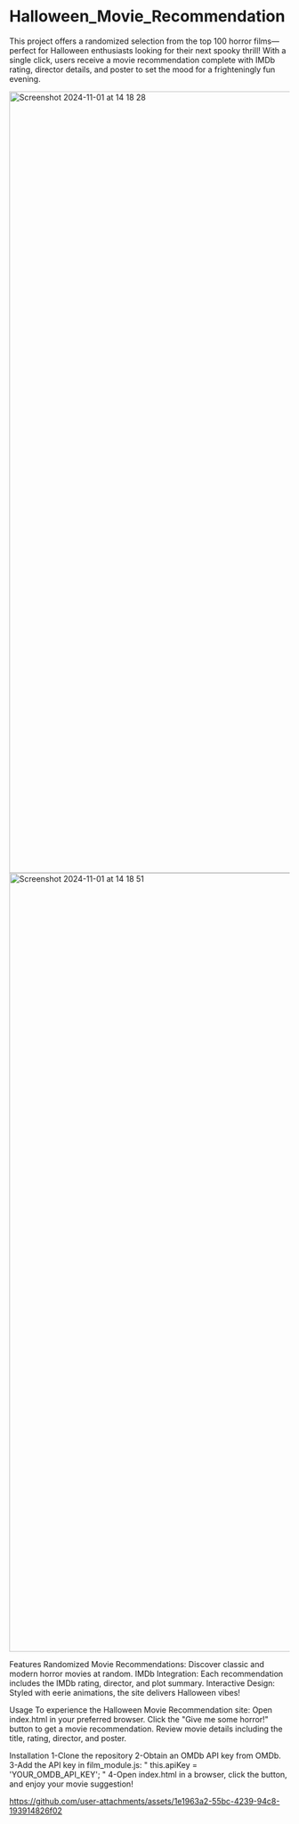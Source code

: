 # Halloween_Movie_Recommendation
This project offers a randomized selection from the top 100 horror films—perfect for Halloween enthusiasts looking for their next spooky thrill! With a single click, users receive a movie recommendation complete with IMDb rating, director details, and poster to set the mood for a frighteningly fun evening.

<img width="1404" alt="Screenshot 2024-11-01 at 14 18 28" src="https://github.com/user-attachments/assets/e50cb794-7067-4fc9-a3f5-77d8514faf6e">
<img width="1399" alt="Screenshot 2024-11-01 at 14 18 51" src="https://github.com/user-attachments/assets/0129582e-03ac-4290-936f-c39dac200121">


Features
Randomized Movie Recommendations: Discover classic and modern horror movies at random.
IMDb Integration: Each recommendation includes the IMDb rating, director, and plot summary.
Interactive Design: Styled with eerie animations, the site delivers Halloween vibes!


Usage
To experience the Halloween Movie Recommendation site:
Open index.html in your preferred browser.
Click the "Give me some horror!" button to get a movie recommendation.
Review movie details including the title, rating, director, and poster.


Installation
1-Clone the repository
2-Obtain an OMDb API key from OMDb.
3-Add the API key in film_module.js:
  " this.apiKey = 'YOUR_OMDB_API_KEY'; "
4-Open index.html in a browser, click the button, and enjoy your movie suggestion!



https://github.com/user-attachments/assets/1e1963a2-55bc-4239-94c8-193914826f02



